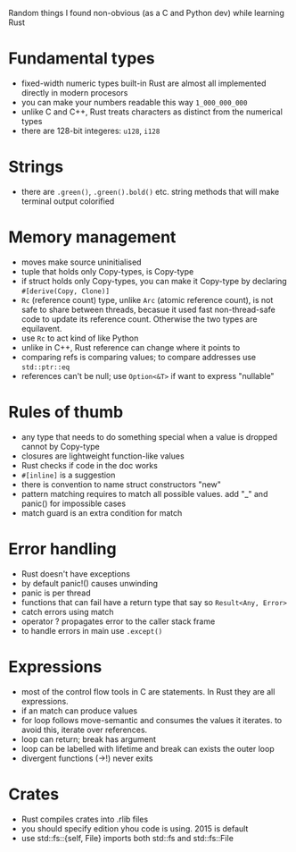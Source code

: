 Random things I found non-obvious (as a C and Python dev) while learning Rust

# Fundamental types

* fixed-width numeric types built-in Rust are almost all implemented directly in modern procesors
* you can make your numbers readable this way `1_000_000_000`
* unlike C and C++, Rust treats characters as distinct from the numerical types
* there are 128-bit integeres: `u128`, `i128`

# Strings

* there are `.green()`, `.green().bold()` etc. string methods that will make terminal output colorified

# Memory management

* moves make source uninitialised
* tuple that holds only Copy-types, is Copy-type
* if struct holds only Copy-types, you can make it Copy-type by declaring `#[derive(Copy, Clone)]`
* `Rc` (reference count) type, unlike `Arc` (atomic reference count), is not safe to share between threads, becasue it used fast non-thread-safe code to update its reference count. Otherwise the two types are equilavent.
* use `Rc` to act kind of like Python
* unlike in C++, Rust reference can change where it points to
* comparing refs is comparing values; to compare addresses use `std::ptr::eq`
* references can't be null; use `Option<&T>` if want to express "nullable"

# Rules of thumb

* any type that needs to do something special when a value is dropped cannot by Copy-type
* closures are lightweight function-like values
* Rust checks if code in the doc works
* `#[inline]` is a suggestion
* there is convention to name struct constructors "new"
* pattern matching requires to match all possible values. add "_" and panic() for impossible cases
* match guard is an extra condition for match

# Error handling

* Rust doesn't have exceptions
* by default panic!() causes unwinding
* panic is per thread
* functions that can fail have a return type that say so `Result<Any, Error>`
* catch errors using match
* operator ? propagates error to the caller stack frame
* to handle errors in main use `.except()`

# Expressions

* most of the control flow tools in C are statements. In Rust they are all expressions.
* if an match can produce values
* for loop follows move-semantic and consumes the values it iterates. to avoid this, iterate over references.
* loop can return; break has argument
* loop can be labelled with lifetime and break can exists the outer loop
* divergent functions (->!) never exits

# Crates

* Rust compiles crates into .rlib files
* you should specify edition yhou code is using. 2015 is default
* use std::fs::{self, File} imports both std::fs and std::fs::File

